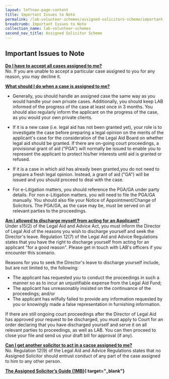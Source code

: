 ```yaml
---
layout: leftnav-page-content
title: Important Issues to Note
permalink: /lab-volunteer-schemes/assigned-solicitors-scheme/important-issues-to-note/
breadcrumb: Important Issues to Note
collection_name: lab-volunteer-schemes
second_nav_title: Assigned Solicitor Scheme
---
```

Important Issues to Note
---
<b><u>Do I have to accept all cases assigned to me?</u></b> <br>
No. If you are unable to accept a particular case assigned to you for any reason, you may decline it. <br>


<b><u>What should I do when a case is assigned to me?</u></b> <br>
* Generally, you should handle an assigned case the same way as you would handle your own private cases. Additionally, you should keep LAB informed of the progress of the case at least once in 3 months. You should also regularly inform the applicant on the progress of the case, as you would your own private clients. 

* If it is a new case (i.e. legal aid has not been granted yet), your role is to investigate the case before preparing a legal opinion on the merits of the applicant's case for the consideration of the Legal Aid Board on whether legal aid should be granted. If there are on-going court proceedings, a provisional grant of aid ("PGA") will normally be issued to enable you to represent the applicant to protect his/her interests until aid is granted or refused. 

* If it is a case in which aid has already been granted,you do not need to prepare a fresh legal opinion. Instead, a grant of aid ("GA") will be issued and you should proceed to deal with the case. 

* For e-Litigation matters, you should reference the PGA/GA under party details. For non e-Litigation matters, you will need to file the PGA/GA manually. You should also file  your Notice of Appointment/Change of Solicitors. The PGA/GA, as the case may be, must be served on all relevant parties to the proceedings. <br>
 
 
<b><u>Am I allowed to discharge myself from acting for an Applicant?</u></b> <br>
Under s15(2) of the Legal Aid and Advice Act, you must inform the Director of Legal Aid of the reasons you wish to discharge yourself and seek the Director's leave. Regulation 12(7) of the Legal Aid and Advice Regulations states that you have the right to discharge yourself from acting for an applicant "for a good reason". Please get in touch with LAB's officers if you encounter this scenario. 

Reasons for you to seek the Director's leave to discharge yourself include, but are not limited to, the following:<br>

* The applicant has requested you to conduct the proceedings in such a manner so as to incur an unjustifiable expense from the Legal Aid Fund;
* The applicant has unreasonably insisted on the continuance of the proceedings; and/or
* The applicant has wilfully failed to provide any information requested by you or knowingly made a false representation in furnishing information. <br>

If there are still ongoing court proceedings after the Director of Legal Aid has approved your request to be discharged, you must apply to Court for an order declaring that you have discharged yourself and serve it on all relevant parties to proceedings, as well as LAB. You can then proceed to close your file and send us your draft bill for approval (if any). <br>


<b><u>Can I get another solicitor to act in a cacse assigned to me?</u></b> <br>
No. Regulation 12(9) of the Legal Aid and Advice Regulations states that no Assigned Solicitor should entrust conduct of any part of the case assigned to him to any other person. <br>

**[The Assigned Solicitor’s Guide (1MB)](files/The-Assigned-Solicitor-Guide.pdf){:target="_blank"}** <br>

